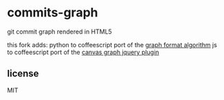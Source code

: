 # commits-graph

git commit graph rendered in HTML5

this fork adds:
python to coffeescript port of the [graph format algorithm](coffee/commits-graph.coffee)
js to coffeescript port of the [canvas graph jquery plugin](js/coffee/jquery.commits-graph.coffee)

## license

MIT